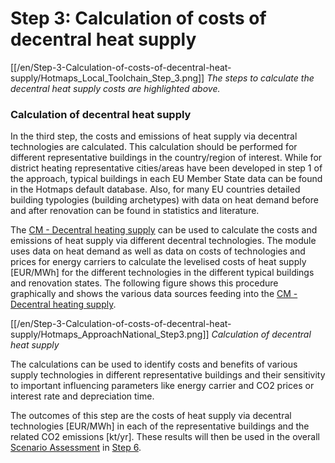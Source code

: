 <h1>Step 3: Calculation of costs of decentral heat supply</h1>

[[/en/Step-3-Calculation-of-costs-of-decentral-heat-supply/Hotmaps_Local_Toolchain_Step_3.png]]
*The steps to calculate the decentral heat supply costs are highlighted above.*

### Calculation of decentral heat supply
In the third step, the costs and emissions of heat supply via decentral technologies are calculated. This calculation should be performed for different representative buildings in the country/region of interest. While for district heating representative cities/areas have been developed in step 1 of the approach, typical buildings in each EU Member State data can be found in the Hotmaps default database. Also, for many EU countries detailed building typologies (building archetypes) with data on heat demand before and after renovation can be found in statistics and literature.

The [CM - Decentral heating supply](https://wiki.hotmaps.hevs.ch/en/CM-Decentral-heating-supply) can be used to calculate the costs and emissions of heat supply via different decentral technologies. The module uses data on heat demand as well as data on costs of technologies and prices for energy carriers to calculate the levelised costs of heat supply [EUR/MWh] for the different technologies in the different typical buildings and renovation states. The following figure shows this procedure graphically and shows the various data sources feeding into the [CM - Decentral heating supply](https://wiki.hotmaps.hevs.ch/en/CM-Decentral-heating-supply).

[[/en/Step-3-Calculation-of-costs-of-decentral-heat-supply/Hotmaps_ApproachNational_Step3.png]]
*Calculation of decentral heat supply*

The calculations can be used to identify costs and benefits of various supply technologies in different representative buildings and their sensitivity to important influencing parameters like energy carrier and CO2 prices or interest rate and depreciation time.

The outcomes of this step are the costs of heat supply via decentral technologies [EUR/MWh] in each of the representative buildings and the related CO2 emissions [kt/yr]. These results will then be used in the overall [Scenario Assessment](https://wiki.hotmaps.hevs.ch/en/CM-Scenario-assessment) in [Step 6](https://wiki.hotmaps.hevs.ch/en/Step-6-Assessment-of-scenarios-for-entire-heat-demand-and-supply-for-the-selected-area).

